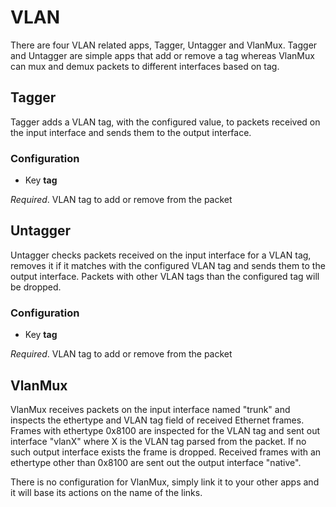 # VLAN

There are four VLAN related apps, Tagger, Untagger and VlanMux. Tagger and
Untagger are simple apps that add or remove a tag whereas VlanMux can mux and
demux packets to different interfaces based on tag.

## Tagger

Tagger adds a VLAN tag, with the configured value, to packets received on the
input interface and sends them to the output interface.

### Configuration

-  Key **tag**

*Required*. VLAN tag to add or remove from the packet


## Untagger

Untagger checks packets received on the input interface for a VLAN tag, removes
it if it matches with the configured VLAN tag and sends them to the output
interface. Packets with other VLAN tags than the configured tag will be dropped.

### Configuration

-  Key **tag**

*Required*. VLAN tag to add or remove from the packet


## VlanMux

VlanMux receives packets on the input interface named "trunk" and inspects
the ethertype and VLAN tag field of received Ethernet frames. Frames with
ethertype 0x8100 are inspected for the VLAN tag and sent out interface "vlanX"
where X is the VLAN tag parsed from the packet. If no such output interface
exists the frame is dropped. Received frames with an ethertype other than
0x8100 are sent out the output interface "native".

There is no configuration for VlanMux, simply link it to your other apps and it
will base its actions on the name of the links.
